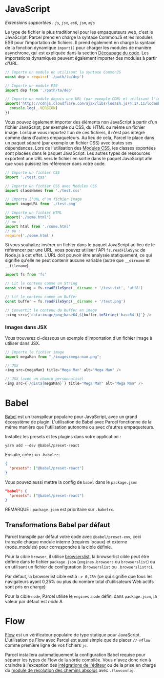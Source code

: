 # JavaScript

_Extensions supportées : `js`, `jsx`, `es6`, `jsm`, `mjs`_

Le type de fichier le plus traditionnel pour les empaqueteurs web, c'est le JavaScript. Parcel prend en charge la syntaxe CommonJS et les modules ES6 pour l'importation de fichiers. Il prend également en charge la syntaxe de la fonction dynamique `import()` pour charger les modules de manière asynchrone, qui est expliquée dans la section [Découpage du code](code_splitting.html). Les importations dynamiques peuvent également importer des modules à partir d'URL.

```javascript
// Importe un module en utilisant la syntaxe CommonJS
const dep = require('./path/to/dep')

// Importe un module ES6
import dep from './path/to/dep'

// Importe un module depuis une URL (par exemple CDN) et utilisant l'importation dynamique
import('https://cdnjs.cloudflare.com/ajax/libs/lodash.js/4.17.11/lodash.min.js').then(() => {
  console.log(_.VERSION)
})
```

Vous pouvez également importer des éléments non JavaScript à partir d'un fichier JavaScript, par exemple du CSS, du HTML ou même un fichier image. Lorsque vous importez l'un de ces fichiers, il n'est pas intégré comme dans d'autres empaqueteurs. Au lieu de cela, Parcel le place dans un paquet séparé (par exemple un fichier CSS) avec toutes ses dépendances. Lors de l'utilisation des [Modules CSS](https://github.com/css-modules/css-modules), les classes exportées sont placées dans le paquet JavaScript. Les autres types de ressources exportent une URL vers le fichier en sortie dans le paquet JavaScript afin que vous puissiez les référencer dans votre code.

```javascript
// Importe un fichier CSS
import './test.css'

// Importe un fichier CSS avec Modules CSS
import classNames from './test.css'

// Importe l'URL d'un fichier image
import imageURL from './test.png'

// Importe un fichier HTML
import('./some.html')
// ou :
import html from './some.html'
// ou :
require('./some.html')
```

Si vous souhaitez insérer un fichier dans le paquet JavaScript au lieu de le référencer par une URL, vous pouvez utiliser l'API `fs.readFileSync` de Node.js à cet effet. L'URL doit pouvoir être analysée statiquement, ce qui signifie qu'elle ne peut contenir aucune variable (autre que `__dirname` et `__filename`).

```javascript
import fs from 'fs'

// Lit le contenu comme un String
const string = fs.readFileSync(__dirname + '/test.txt', 'utf8')

// Lit le contenu comme un Buffer
const buffer = fs.readFileSync(__dirname + '/test.png')

// Convertit le contenu du buffer en image
;<img src={`data:image/png;base64,${buffer.toString('base64')}`} />
```

### Images dans JSX

Vous trouverez ci-dessous un exemple d’importation d’un fichier image à utiliser dans JSX.

```js
// Importe le fichier image
import megaMan from "./images/mega-man.png";

// JSX
<img src={megaMan} title="Mega Man" alt="Mega Man" />

// JSX (avec un chemin personnalisé)
<img src={`/dist${megaMan}`} title="Mega Man" alt="Mega Man" />
```

# Babel

[Babel](https://babeljs.io) est un transpileur populaire pour JavaScript, avec un grand écosystème de plugin. L'utilisation de Babel avec Parcel fonctionne de la même manière que l'utilisation autonome ou avec d'autres empaqueteurs.

Installez les presets et les plugins dans votre application :

```shell
yarn add --dev @babel/preset-react
```

Ensuite, créez un `.babelrc`:

```json
{
  "presets": ["@babel/preset-react"]
}
```

Vous pouvez aussi mettre la config de `babel` dans le `package.json`

```json
"babel": {
  "presets": ["@babel/preset-react"]
}
```

REMARQUE : `package.json` est prioritaire sur `.babelrc`.

## Transformations Babel par défaut

Parcel transpile par défaut votre code avec `@babel/preset-env`, ceci transpile chaque module interne (requires locaux) et externe (node_modules) pour correspondre à la cible définie.

Pour la cible `browser`, il utilise [browserslist](https://github.com/browserslist/browserslist), la browserlist cible peut être définie dans le fichier `package.json` (`engines.browsers` ou `browserslist`) ou en utilisant un fichier de configuration (`browserslist` ou `.browserslistrc`).

Par défaut, la browserlist cible est à : `> 0,25%` (ce qui signifie que tous les navigateurs ayant 0,25% ou plus du nombre total d'utilisateurs Web actifs sont pris en charge)

Pour la cible `node`, Parcel utilise le `engines.node` défini dans `package.json`, la valeur par défaut est _node 8_.

# Flow

[Flow](https://flow.org/) est un vérificateur populaire de type statique pour JavaScript. L'utilisation de Flow avec Parcel est aussi simple que de placer `// @flow` comme première ligne de vos fichiers `js`.

Parcel installera automatiquement la configuration Babel requise pour séparer les types de Flow de la sortie compilée. Vous n'avez donc rien à craindre à l'exception des [intégrations de l'éditeur](https://flow.org/en/docs/editors/) ou de la prise en charge du [module de résolution des chemins absolus](module_resolution.html#flow-avec-la-résolution-de-chemin-absolu-et-tilde) avec `.flowconfig`.
